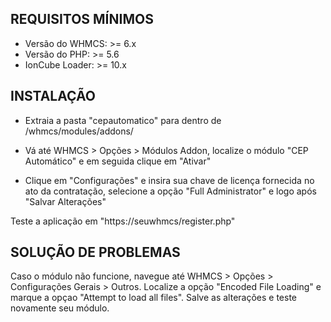 ## REQUISITOS MÍNIMOS

- Versão do WHMCS: >= 6.x
- Versão do PHP: >= 5.6
- IonCube Loader: >= 10.x


## INSTALAÇÃO

- Extraia a pasta "cepautomatico" para dentro de /whmcs/modules/addons/

- Vá até WHMCS > Opções > Módulos Addon, localize o módulo "CEP Automático" e em seguida clique em "Ativar"

- Clique em "Configurações" e insira sua chave de licença fornecida no ato da contratação, selecione a opção "Full Administrator" e logo após "Salvar Alterações"

Teste a aplicação em "https://seuwhmcs/register.php"


## SOLUÇÃO DE PROBLEMAS

Caso o módulo não funcione, navegue até WHMCS > Opções > Configurações Gerais > Outros. Localize a opção "Encoded File Loading" e marque a opçao "Attempt to load all files". Salve as alterações e teste novamente seu módulo.
